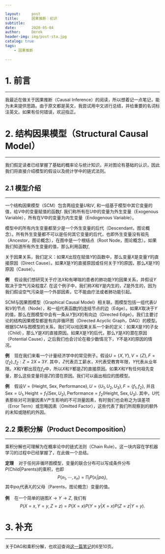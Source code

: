 ```yaml
---

layout:     post
title:      因果推断｜初识
subtitle:   
date:       2020-05-04
author:     Derek
header-img: img/post-sta.jpg
catalog: true
tags:
    - 因果推断
    
---
```

# 1. 前言
***

我最近在做关于因果推断（Causal Inference）的阅读，所以想着记一点笔记，能为未来提供思路。由于原文都是英文，我尝试用中文进行总结，并给重要的名词标注英文。如果有任何错误，欢迎指正。

# 2. 结构因果模型（Structural Causal Model）
***

我们假定读者已经掌握了基础的概率论与统计知识，并对图论有基础的认识，因此我们将直接介绍模型的假设以及统计学中的链式法则。

## 2.1 模型介绍
***

一个结构因果模型（SCM）包含两组变量$U$和$V,$ 和一组基于模型中其它变量的值，给$V$中的变量赋值的函数$f.$ 我们称所有在$U$中的变量为外生变量（Exogenous Variable），所有在$V$中的变量为内生变量（Endogenous Variable）。

模型中的所有内生变量都至少是一个外生变量的后代（Descendant，图论概念）。所有外生变量都不可以是任何其它变量的后代，也即外生变量没有祖先（Ancestor，图论概念），在图中是一个根结点（Root Node，图论概念）。如果我们知道所有外生变量的值，那么利用函数$f,$

关于因果关系，我们定义：如果$X$出现在赋值$Y$的函数中，那么变量$X$是变量$Y$的直接原因（Direct Cause）。如果$X$是$Y$的直接原因或任何关于$Y$的原因，那么$X$是$Y$的原因（Cause）。

**例**&nbsp;&nbsp;&nbsp; 假设我们想研究关于疗法$X$和有哮喘的患者的肺功能$Y$的因果关系，并假设$Y$取决于空气污染程度$Z.$ 在这个例子中，我们称$X$和$Y$是内生的，$Z$是外生的，因为我们假设空气污染是一个外部因素，它不能由疗法或者肺功能引起。

SCM与因果图模型（Graphical Causal Model）相关联。图模型包括一组代表$U$和$V$的节点（Node），和一组代表函数$f$的连结节点的边（Edge）。如果$X$取决于$Y$的值，那么在图模型中会有一条从$Y$到$X$的有向边（Directed Edge）。我们主要讨论的结构因果模型都是有向非循环图（Directed Acyclic Graph，DAG）的模型。根据SCM与图模型的关系，我们可以给因果关系一个新的定义：如果$X$是$Y$的子女（Child），那么$Y$是$X$的直接原因。如果$X$是$Y$的后代，那么$Y$是$X$的潜在原因（Potential Cause），之后我们也会讨论在极少数情况下，$Y$不是$X$的原因的情况。

**例**&nbsp;&nbsp;&nbsp; 现在我们来看一个计量经济学中的常见例子。假设$U=\lbrace X, Y \rbrace, V=\lbrace Z \rbrace, F=\lbrace f_Z \rbrace, f_Z: Z=2X+3Y.$ 其中，$Z$代表员工薪水，$X$代表受教育年限，$Y$代表从业年限。$X$和$Y$都出现在$f_Z$中，所以$X$和$Y$都是$Z$的直接原因。如果$X$和$Y$有任何祖先变量，那么这些变量将是$Z$的潜在原因。我们可以画出相应的图模型。

**例**&nbsp;&nbsp;&nbsp; 假设$V=\lbrace \text{Height, Sex, Performance} \rbrace, U=\lbrace U_1, U_2, U_3 \rbrace, F=\lbrace f_1, f_2 \rbrace,$ 并且$\text{Sex}=U_1, \text{Height}=f_1(\text{Sex}, U_2), \text{Performance}=f_2(\text{Height, Sex}, U_3).$ 其中，$U$代表那些对可测量因素$V$产生影响的不可测量因素，有时我们也会称之为误差项（Error Term）或忽略因素（Omitted Factor），这些代表了我们所观察到的额外的未知或随机的外因。

## 2.2 乘积分解（Product Decomposition）
***

乘积分解也可理解为在概率论中的链式法则（Chain Rule）。这一块内容在学机器学习的过程中已经掌握了，在此做一个总结。

**定理**&nbsp;&nbsp;&nbsp; 对于任何非循环图模型，变量的联合分布可以写成条件分布$P(\text{Child}|\text{Parents})$的乘积，也即$$P(x_1, \cdots, x_n)=\prod_i P(x_i|pa_i),$$ 其中$pa_i$代表$X_i$的父母（Parents，图论概念）变量的值。

**例**&nbsp;&nbsp;&nbsp; 在一个简单的链图$X \to Y \to Z,$ 我们有$$P(X=x, Y=y, Z=z)=P(X=x)P(Y=y|X=x)P(Z=z|Y=y).$$

# 3. 补充
***

关于DAG和乘积分解，也欢迎查询<a href="https://github.com/bayerndd/U-of-T-Notes/blob/master/Statistics/STA414.pdf" target="_blank">这一篇笔记</a>的6至10页。